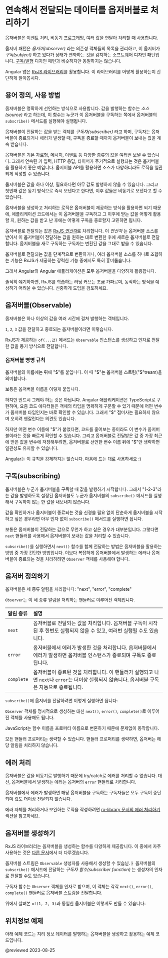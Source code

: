 <a id="using-observables-to-pass-values"></a>

<!--
# Using observables for streams of values
-->
# 연속해서 전달되는 데이터를 옵저버블로 처리하기

<!--
Observables are a technique for event handling, asynchronous programming, and handling multiple values emitted over time.

The observer pattern is a software design pattern in which an object, called the *subject*, maintains a list of its dependents, called *observers*, and notifies them automatically of state changes.
This pattern is similar \(but not identical\) to the [publish/subscribe](https://en.wikipedia.org/wiki/Publish%E2%80%93subscribe_pattern) design pattern.

Angular apps tend to use the [RxJS library for Observables](https://rxjs.dev/). This overview covers just the basics of observables as implemented by that library.
-->
옵저버블은 이벤트 처리, 비동기 프로그래밍, 여러 값을 연달아 처리할 때 사용합니다.

옵저버 패턴은 *옵저버\(observer\)* 라는 의존성 객체들의 목록을 관리하고, 이 옵저버가 *구독\(subject\)* 하고 있다가 상태가 변화하는 것을 감지하는 소프트웨어 디자인 패턴입니다.
[구독/발행](https://en.wikipedia.org/wiki/Publish%E2%80%93subscribe_pattern) 디자인 패턴과 비슷하지만 동일하지는 않습니다.

Angular 앱은 [RxJS 라이브러리](https://rxjs.dev/)를 활용합니다.
이 라이브러리를 어떻게 활용하는지 간단하게 알아봅시다.


<!--
## Basic usage and terms
-->
## 용어 정의, 사용 방법

<!--
Observables are declarative.  You define a function for publishing values &mdash; the *source* &mdash; but that function is not executed until a consumer subscribes to the observable by calling the observable's `subscribe` method.

This *subscriber* then receives notifications from the observable until it completes, emits an error, or the consumer unsubscribes.

An observable can deliver multiple values of any type &mdash; literals, messages, or events &mdash; depending on the context. A stream of keystrokes, an HTTP response, and the ticks of an interval timer are among the typical observable sources. The observable API applies consistently across all of these diverse sources.

An observable can emit one, many, or no values while subscribed. It can emit synchronously (emit the first value immediately) or asynchronously (emit values over time).

Because setup and teardown logic are both handled by the observable, your application code only needs to worry about subscribing to consume values and unsubscribing when done.

[RxJS *Operators*](guide/rx-library#operators) enable transformations of observable values. An *Operator* takes an observable source, manipulates the values from that source in some useful way, and returns a new observable of the transformed values. When you subscribe to that new observable, you get the results of the intermediate transformations.

This ability to progressively transform observable values - and even combine multiple observable sources into a consolidated observable - is one of the most powerful and appealing of RxJS features.

Accordingly, observables are used extensively within Angular applications and within Angular itself. 

<div class="alert is-helpful">

To be fair, RxJS has a steep learning curve and sometimes bewildering behavior. Use them judiciously.

</div>
-->
옵저버블은 명확하게 선언하는 방식으로 사용합니다.
값을 발행하는 함수는 *소스\(source\)* 라고 하는데, 이 함수는 누군가 이 옵저버블을 구독하는 쪽에서 옵저버블의 `subscribe()` 메서드를 실행해야 실행됩니다.

옵저버블이 전달하는 값을 받는 객체를 *구독자\(subscriber\)* 라고 하며, 구독자는 옵저버블이 종료되거나 에러가 발생할 때, 구독을 종료할 때까지 옵저버블이 보내는 값을 계속 받습니다.

옵저버블은 기본 자료형, 메시지, 이벤트 등 다양한 종류의 값을 여러번 보낼 수 있습니다.
그래서 연속된 키 입력, HTTP 응답, 타이머가 주기적으로 실행되는 것은 옵저버블을 활용하기 좋은 예입니다.
옵저버블 API를 활용하면 소스가 다양하더라도 로직을 일관되게 작성할 수 있습니다.

옵저버블은 값을 하나 이상, 필요하다면 아무 값도 발행하지 않을 수 있습니다.
그리고 첫번째 값은 동기 방식으로 즉시 보낸다고 한다면, 이후 값들은 비동기로 보낸다고 할 수 있습니다.

옵저버블을 생성하고 처리하는 로직은 옵저버블이 제공하는 방식을 활용하면 되기 때문에, 애플리케이션 코드에서는 이 옵저버블을 구독하고 그 이후에 받는 값을 어떻게 활용할 지, 원하는 값을 받고 난 후에는 어떻게 구독을 종료할지 고민하면 됩니다.

옵저버블로 전달되는 값은 [RxJS *연산자*](guide/rx-library#operators)로 처리합니다.
이 *연산자* 는 옵저버블 소스를 받아서 이 옵저버블이 전달하는 값을 원하는 대로 변환한 후에 새로운 옵저버블로 전달합니다.
옵저버블을 새로 구독하는 구독자는 변환된 값을 그대로 받을 수 있습니다.

옵저버블로 전달되는 값을 단계적으로 변환하거나, 여러 옵저버블 소스를 하나로 조합하는 기능은 RxJS가 제공하는 강력한 기능 중에서도 특히 흥미롭습니다.

그래서 Angular와 Angular 애플리케이션은 모두 옵저버블을 다양하게 활용합니다. 

<div class="alert is-helpful">

솔직히 얘기하자면, RxJS를 학습하는 러닝 커브는 조금 가파르며, 동작하는 방식을 예상하기 어려울 수 있습니다.
신중하게 도입을 검토하세요.

</div>


<!--
## Observable
-->
## 옵저버블(Observable)

<!--
An observable is an object that can emit one or more values over time.

Here's a simple observable that will emit `1`, then `2`, then `3`, and then completes.

<code-example header="An observable emitting 3 integers" path="observables/src/subscribing.ts" region="observable"></code-example>

<div class="alert is-helpful">

The RxJS method, `of(...values)`, creates an `Observable` instance that synchronously delivers each of the values provided as arguments. 

</div>
-->
옵저버블은 하나 이상의 값을 여러 시간에 걸쳐 발행하는 객체입니다.

`1`, `2`, `3` 값을 전달하고 종료되는 옵저버블이라면 이렇습니다.

<code-example header="An observable emitting 3 integers" path="observables/src/subscribing.ts" region="observable"></code-example>

<div class="alert is-helpful">

RxJS가 제공하는 `of(...값)` 메서드는 `Observable` 인스턴스를 생성하고 인자로 전달한 값을 동기 방식으로 전달합니다.

</div>


<!--
### Naming conventions for observables
-->
### 옵저버블 명명 규칙

<!--
Notice the "&dollar;" on the end of the observable name. The "&dollar;" signifies that the variable is an observable "&dollar;tream" of values.

This is a widely adopted naming convention for observables. 

Not everyone likes it. Because Angular applications are written in TypeScript and code editors are good at revealing an object's type, you can usually tell  when a variable is an observable. Many feel the "&dollar;" suffix is unnecessary and potentially misleading.

On the other hand, the trailing "&dollar;" can help you quickly identify observables when scanning the code. Also, if you want a property to hold the most recent value emitted from an observable, it can be convenient to use the source observable's root name without the "&dollar;".

The Angular framework and tooling do not enforce this convention. Feel free to use it or not.
-->
옵저버블의 이름에는 뒤에 "&dollar;"를 붙입니다.
이 때 "&dollar;"는 옵저버블 스트림("&dollar;"tream)을 의미합니다.

보통은 옵저버블 이름을 이렇게 붙입니다. 

하지만 반드시 그래야 하는 것은 아닙니다.
Angular 애플리케이션은 TypeScript로 구현하며, 요즘 코드 에디터들은 객체의 타입을 명확하게 구분할 수 있기 때문에 어떤 변수가 옵저버블 타입인지는 바로 확인할 수 있습니다.
그래서 "&dollar;" 접미사는 필요하지 않으며 오히려 헷갈린다는 의견도 있습니다.

하지만 어떤 변수 이름에 "&dollar;"가 붙었다면, 코드를 훑어보는 중이라도 이 변수가 옵저버블이라는 것을 빠르게 확인할 수 있습니다.
그리고 옵저버블로 전달받은 값 중 가장 최근에 받은 값을 변수에 저장해두려면, 옵저버블로 선언한 변수 이름 뒤에 "&dollar;"만 생략하면 일관성도 유지할 수 있습니다.

Angular는 이 규칙을 강제하지는 않습니다.
마음에 드는 대로 사용하세요 :)


<!--
## Subscribing
-->
## 구독(subscribing)

<!--
An observable begins publishing values only when someone subscribes to it. That "1-2-3" observable won't emit any numbers until you subscribe by calling the observable's `subscribe()` method.

If you want to begin publishing but don't care about the values or when it completes, you can call subscribe with no arguments at all

<code-example header="Start publishing" path="observables/src/subscribing.ts" region="no-params"></code-example>

You're more likely interested in doing something with the values. Pass in a method - called a "next" handler - that does something every time the observable emits a value.

<code-example header="Subscribe to emitted values" path="observables/src/subscribing.ts" region="next-param"></code-example>

Passing a `next()` function into `subscribe` is a convenient syntax for this most typical case. If you also need to know when the observable emits an error or completes, you'll have to pass in an `Observer` instead.
-->
옵저버블은 누군가 옵저버블을 구독할 때 값을 발행하기 시작합니다.
그래서 "1-2-3"라는 값을 발행하도록 설정된 옵저버블도 누군가 옵저버블의 `subscribe()` 메서드를 실행해서 구독하지 않는 한 값을 내보내지 않습니다.

값을 확인하거나 옵저버블이 종료되는 것을 신경쓸 필요 없이 단순하게 옵저버블을 시작하고 싶은 경우라면 아무 인자 없이 `subscribe()` 메서드를 실행하면 됩니다.

<code-example header="Start publishing" path="observables/src/subscribing.ts" region="no-params"></code-example>

보통은 옵저버블이 전달하는 값으로 무언가 하고 싶은 경우가 대부분입니다.
그렇다면 `next` 핸들러를 사용해서 옵저버블이 보내는 값을 처리할 수 있습니다.

<code-example header="Subscribe to emitted values" path="observables/src/subscribing.ts" region="next-param"></code-example>

`subscribe()`를 실행하면서 `next()` 함수를 함께 전달하는 방법은 옵저버블을 활용하는 방법 중 가장 간단한 방법입니다.
이보다 복잡하게 옵저버블에서 발생하는 에러나 옵저버블이 종료되는 것을 처리하려면 `Observer` 객체를 사용해야 합니다.


<!--
## Defining observers
-->
## 옵저버 정의하기

<!--
An observable has three types of notifications: "next", "error", and "complete".

An `Observer` is an object whose properties contain handlers for these notifications.

| Notification type | Details |
|:---               |:---     |
| `next`            | A handler for each delivered value. Called zero or more times after execution starts.                                                           |
| `error`           | A handler for an error notification. An error halts execution of the observable instance and unsubscribes.                                                       |
| `complete`        | A handler for the execution-complete notification. Do not expect `next` or `error` to be called again. Automatically unsubscribes. |

Here is an example of passing an observer object to `subscribe`:

<code-example header="Subscribe with full observer object" path="observables/src/subscribing.ts" region="object-param"></code-example>

<div class="alert is-helpful">

Alternatively, you can create the `Observer` object with functions named `next()`, `error()` and `complete()`. 

<code-example path="observables/src/subscribing.ts" region="object-with-fns"></code-example>

This works because JavaScript turns the function names into the property names.

</div>

All of the handler properties are optional.
If you omit a handler for one of these properties, the observer ignores notifications of that type.
-->
옵저버블은 세 종류 알림을 처리합니다: "next", "error", "complete"

`Observer`는 이 세 종류 알림을 처리하는 핸들러로 이루어진 객체입니다.

| 알림 종류      | 설명                                                                                      |
|:-----------|:----------------------------------------------------------------------------------------|
| `next`     | 옵저버블로 전달되는 값을 처리합니다. 옵저버블 구독이 시작된 후 한번도 실행되지 않을 수 있고, 여러번 실행될 수도 있습니다.                  |
| `error`    | 옵저버블에서 에러가 발생한 것을 처리합니다. 옵저버블에서 에러가 발생하면 옵저버블 인스턴스가 종료되며 구독도 종료됩니다.                     |
| `complete` | 옵저버블이 종료된 것을 처리합니다. 이 핸들러가 실행되고 나면 `next`나 `error`는 더이상 실행되지 않습니다. 옵저버블 구독은 자동으로 종료됩니다. |

`subscribe()`에 옵저버를 전달하려면 이렇게 실행하면 됩니다:

<code-example header="Subscribe with full observer object" path="observables/src/subscribing.ts" region="object-param"></code-example>

<div class="alert is-helpful">

`Observer` 객체를 명시적으로 생성하는 대신 `next()`, `error()`, `complete()`로 이루어진 객체를 사용해도 됩니다. 

<code-example path="observables/src/subscribing.ts" region="object-with-fns"></code-example>

JavaScript는 함수 이름을 프로퍼티 이름으로 변혼하기 때문에 문제없이 동작합니다.

</div>

모든 핸들러 프로퍼티는 생략할 수 있습니다.
핸들러 프로퍼티를 생략하면, 옵저버는 해당 알림을 처리하지 않습니다.


<!--
## Error handling
-->
## 에러 처리

<!--
Because observables can produce values asynchronously, try/catch will not effectively catch errors.
Instead, you handle errors by specifying an `error` function on the observer.

Producing an error also causes the observable to clean up subscriptions and stop producing values.

<code-example  path="observables/src/subscribing.ts" region="next-or-error"></code-example>

Error handling \(and specifically recovering from an error\) is [covered in more detail in a later section](guide/rx-library#error-handling).
-->
옵저버블은 값을 비동기로 발행하기 때문에 try/catch로 에러를 처리할 수 없습니다.
대신, 옵저버블에서 발생하는 에러는 옵저버의 `error` 핸들러로 처리합니다.

옵저버블에서 에러가 발생하면 해당 옵저버블을 구독하는 구독자들은 모두 구독이 중단되며 값도 더이상 전달되지 않습니다.

<code-example  path="observables/src/subscribing.ts" region="next-or-error"></code-example>

에러 자체를 처리하거나 보완하는 로직을 작성하려면 [rx-library 문서의 에러 처리하기](guide/rx-library#error-handling) 섹션을 참고하세요.


<!--
## Creating observables
-->
## 옵저버블 생성하기

<!--
The RxJS library contains a number of functions for creating observables. Some of the most useful are [covered later](guide/rx-library#observable-creation-functions).

You can also use the `Observable` constructor to create an observable stream of any type.
The constructor takes as its argument the *subscriber function* to run when the observable's `subscribe()` method executes.

A subscriber function receives an `Observer` object, and can publish values to the observer's `next()`, `error`, and `complete` handlers.

For example, to create an observable equivalent to the `of(1, 2, 3)` above, you could write something like this:

<code-example header="Create observable with constructor" path="observables/src/creating.ts" region="subscriber"></code-example>
-->
RxJS 라이브러리는 옵저버블을 생성하는 함수를 다양하게 제공합니다.
이 중에서 자주 사용하는 것은 [다른 문서](guide/rx-library#observable-creation-functions)에서 더 다루겠습니다.

옵저버블 스트림은 `Observable` 생성자를 사용해서 생성할 수 있습닏.ㅏ
옵저버블의 `subscribe()` 메서드에 전달하는 *구독자 함수(subscriber function)* 는 생성자의 인자로 전달할 수도 있습니다.

구독자 함수는 `Observer` 객체를 인자로 받으며, 이 객체는 각각 `next()`, `error()`, `complete()` 핸들러로 옵저버블 스트림을 전달합니다.

위에서 살펴본 `of(1, 2, 3)`과 동일한 옵저버블은 이렇게도 만들 수 있습니다:

<code-example header="Create observable with constructor" path="observables/src/creating.ts" region="subscriber"></code-example>


<!--
## Geolocation example
-->
## 위치정보 예제

<!--
The following example demonstrates the concepts above by showing how to create and consume an observable that reports geolocation updates.
-->
아래 예제 코드는 지리 정보 데이터를 발행하는 옵저버블을 생성하고 활용하는 예제 코드입니다.

<code-example header="Observe geolocation updates" class="no-auto-link" path="observables/src/geolocation.ts"></code-example>


<!-- links -->

<!-- external links -->

<!-- end links -->

@reviewed 2023-08-25
